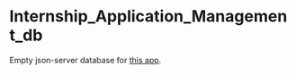 # Internship_Application_Management_db

Empty json-server database for [this app](https://github.com/romainfrezier/Internship_Application_Management).
